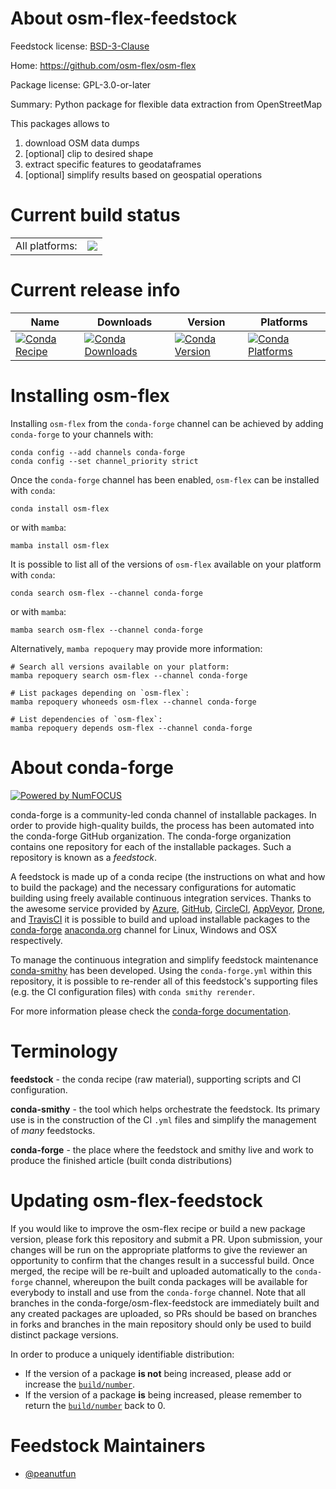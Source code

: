About osm-flex-feedstock
========================

Feedstock license: [BSD-3-Clause](https://github.com/conda-forge/osm-flex-feedstock/blob/main/LICENSE.txt)

Home: https://github.com/osm-flex/osm-flex

Package license: GPL-3.0-or-later

Summary: Python package for flexible data extraction from OpenStreetMap

This packages allows to

1. download OSM data dumps
2. [optional] clip to desired shape
3. extract specific features to geodataframes
4. [optional] simplify results based on geospatial operations


Current build status
====================


<table><tr><td>All platforms:</td>
    <td>
      <a href="https://dev.azure.com/conda-forge/feedstock-builds/_build/latest?definitionId=21666&branchName=main">
        <img src="https://dev.azure.com/conda-forge/feedstock-builds/_apis/build/status/osm-flex-feedstock?branchName=main">
      </a>
    </td>
  </tr>
</table>

Current release info
====================

| Name | Downloads | Version | Platforms |
| --- | --- | --- | --- |
| [![Conda Recipe](https://img.shields.io/badge/recipe-osm--flex-green.svg)](https://anaconda.org/conda-forge/osm-flex) | [![Conda Downloads](https://img.shields.io/conda/dn/conda-forge/osm-flex.svg)](https://anaconda.org/conda-forge/osm-flex) | [![Conda Version](https://img.shields.io/conda/vn/conda-forge/osm-flex.svg)](https://anaconda.org/conda-forge/osm-flex) | [![Conda Platforms](https://img.shields.io/conda/pn/conda-forge/osm-flex.svg)](https://anaconda.org/conda-forge/osm-flex) |

Installing osm-flex
===================

Installing `osm-flex` from the `conda-forge` channel can be achieved by adding `conda-forge` to your channels with:

```
conda config --add channels conda-forge
conda config --set channel_priority strict
```

Once the `conda-forge` channel has been enabled, `osm-flex` can be installed with `conda`:

```
conda install osm-flex
```

or with `mamba`:

```
mamba install osm-flex
```

It is possible to list all of the versions of `osm-flex` available on your platform with `conda`:

```
conda search osm-flex --channel conda-forge
```

or with `mamba`:

```
mamba search osm-flex --channel conda-forge
```

Alternatively, `mamba repoquery` may provide more information:

```
# Search all versions available on your platform:
mamba repoquery search osm-flex --channel conda-forge

# List packages depending on `osm-flex`:
mamba repoquery whoneeds osm-flex --channel conda-forge

# List dependencies of `osm-flex`:
mamba repoquery depends osm-flex --channel conda-forge
```


About conda-forge
=================

[![Powered by
NumFOCUS](https://img.shields.io/badge/powered%20by-NumFOCUS-orange.svg?style=flat&colorA=E1523D&colorB=007D8A)](https://numfocus.org)

conda-forge is a community-led conda channel of installable packages.
In order to provide high-quality builds, the process has been automated into the
conda-forge GitHub organization. The conda-forge organization contains one repository
for each of the installable packages. Such a repository is known as a *feedstock*.

A feedstock is made up of a conda recipe (the instructions on what and how to build
the package) and the necessary configurations for automatic building using freely
available continuous integration services. Thanks to the awesome service provided by
[Azure](https://azure.microsoft.com/en-us/services/devops/), [GitHub](https://github.com/),
[CircleCI](https://circleci.com/), [AppVeyor](https://www.appveyor.com/),
[Drone](https://cloud.drone.io/welcome), and [TravisCI](https://travis-ci.com/)
it is possible to build and upload installable packages to the
[conda-forge](https://anaconda.org/conda-forge) [anaconda.org](https://anaconda.org/)
channel for Linux, Windows and OSX respectively.

To manage the continuous integration and simplify feedstock maintenance
[conda-smithy](https://github.com/conda-forge/conda-smithy) has been developed.
Using the ``conda-forge.yml`` within this repository, it is possible to re-render all of
this feedstock's supporting files (e.g. the CI configuration files) with ``conda smithy rerender``.

For more information please check the [conda-forge documentation](https://conda-forge.org/docs/).

Terminology
===========

**feedstock** - the conda recipe (raw material), supporting scripts and CI configuration.

**conda-smithy** - the tool which helps orchestrate the feedstock.
                   Its primary use is in the construction of the CI ``.yml`` files
                   and simplify the management of *many* feedstocks.

**conda-forge** - the place where the feedstock and smithy live and work to
                  produce the finished article (built conda distributions)


Updating osm-flex-feedstock
===========================

If you would like to improve the osm-flex recipe or build a new
package version, please fork this repository and submit a PR. Upon submission,
your changes will be run on the appropriate platforms to give the reviewer an
opportunity to confirm that the changes result in a successful build. Once
merged, the recipe will be re-built and uploaded automatically to the
`conda-forge` channel, whereupon the built conda packages will be available for
everybody to install and use from the `conda-forge` channel.
Note that all branches in the conda-forge/osm-flex-feedstock are
immediately built and any created packages are uploaded, so PRs should be based
on branches in forks and branches in the main repository should only be used to
build distinct package versions.

In order to produce a uniquely identifiable distribution:
 * If the version of a package **is not** being increased, please add or increase
   the [``build/number``](https://docs.conda.io/projects/conda-build/en/latest/resources/define-metadata.html#build-number-and-string).
 * If the version of a package **is** being increased, please remember to return
   the [``build/number``](https://docs.conda.io/projects/conda-build/en/latest/resources/define-metadata.html#build-number-and-string)
   back to 0.

Feedstock Maintainers
=====================

* [@peanutfun](https://github.com/peanutfun/)

